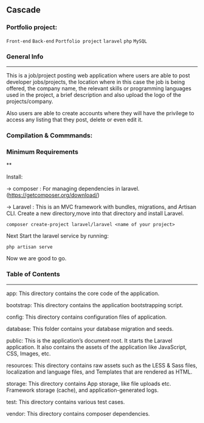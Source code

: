 ## Cascade
 
### Portfolio project:

`Front-end` `Back-end` `Portfolio project` `laravel` `php` `MySQL`

### General Info
***

This is a job/project posting web application where users are able to post developer jobs/projects, the location where in this case the job is being offered, the company name, the relevant skills or programming languages used in the project, a brief description and also upload the logo of the projects/company.

Also users are able to create accounts where they will have the privilege to access any listing that they post, delete or even edit it.

### Compilation & Commmands:

### Minimum Requirements
**

Install:

→ composer : For managing dependencies in laravel. (https://getcomposer.org/download/)

→ Laravel : This is an MVC framework with bundles, migrations, and Artisan CLI.
	        Create a new directory,move into that directory and install Laravel.

``composer create-project laravel/laravel <name of your project>``

Next Start the laravel service by running:

``php artisan serve``

Now we are good to go.

### Table of Contents
***

app: 		This directory contains the core code of the application.

bootstrap: 	This directory contains the application bootstrapping script.

config: 	This directory contains configuration files of application.

database: 	This folder contains your database migration and seeds.

public: 	This is the application’s document root. It starts the Laravel application.
		It also contains the assets of the application like JavaScript, CSS, Images, etc.

resources: 	This directory contains raw assets such as the LESS & Sass files,
		localization and language files, and Templates that are rendered as HTML.

storage: 	This directory contains App storage, like file uploads etc. Framework
		storage (cache), and application-generated logs.

test: 		This directory contains various test cases.

vendor: 	This directory contains composer dependencies.

